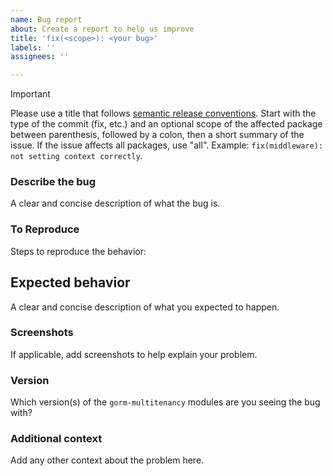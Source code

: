 ```yaml
---
name: Bug report
about: Create a report to help us improve
title: 'fix(<scope>): <your bug>'
labels: ''
assignees: ''

---
```


> [!IMPORTANT]
> Please use a title that follows [semantic release conventions](https://www.conventionalcommits.org/). Start with the type of the commit (fix, etc.) and an optional scope of the affected package between parenthesis, followed by a colon, then a short summary of the issue. If the issue affects all packages, use "all". Example: `fix(middleware): not setting context correctly`.

### Describe the bug
A clear and concise description of what the bug is.

### To Reproduce
Steps to reproduce the behavior:

## Expected behavior
A clear and concise description of what you expected to happen.

### Screenshots
If applicable, add screenshots to help explain your problem.

### Version
Which version(s) of the `gorm-multitenancy` modules are you seeing the bug with?

### Additional context
Add any other context about the problem here.
